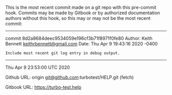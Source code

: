 This is the most recent commit made
on a git repo with this pre-commit hook. Commits may be made
by Gitbook or by authorized documentation authors
without this hook, so this may or may not
be the most recent commit:

----

commit 8d2a8684deec9534059e196cf3b71f8971f0fe80
Author: Keith Bennett <keithrbennett@gmail.com>
Date:   Thu Apr 9 19:43:16 2020 -0400

    Include most recent git log entry in debug output.

----

Thu Apr  9 23:53:00 UTC 2020 

Github URL: origin	git@github.com:turbotest/HELP.git (fetch)

Gitbook URL: https://turbo-test.help

